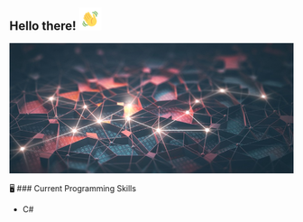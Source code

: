 ## Hello there!  <img src="waving.gif" width="40px">

![Image](GitHubBackground.jpg)

:desktop_computer: ### Current Programming Skills
- C# 
<!--
**taamfp/taamfp** is a ✨ _special_ ✨ repository because its `README.md` (this file) appears on your GitHub profile.
-->

